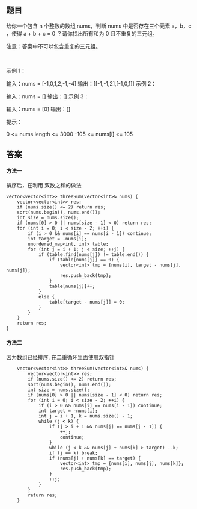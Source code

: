 ## 题目
给你一个包含 n 个整数的数组 nums，判断 nums 中是否存在三个元素 a，b，c ，使得 a + b + c = 0 ？请你找出所有和为 0 且不重复的三元组。

注意：答案中不可以包含重复的三元组。

 

示例 1：

输入：nums = [-1,0,1,2,-1,-4]
输出：[[-1,-1,2],[-1,0,1]]
示例 2：

输入：nums = []
输出：[]
示例 3：

输入：nums = [0]
输出：[]
 

提示：

0 <= nums.length <= 3000
-105 <= nums[i] <= 105

## 答案
#### 方法一 
排序后，在利用 双数之和的做法
```
vector<vector<int>> threeSum(vector<int>& nums) {
    vector<vector<int>> res;
    if (nums.size() <= 2) return res;
    sort(nums.begin(), nums.end());
    int size = nums.size();
    if (nums[0] > 0 || nums[size - 1] < 0) return res;
    for (int i = 0; i < size - 2; ++i) {
        if (i > 0 && nums[i] == nums[i - 1]) continue;
        int target = -nums[i];
        unordered_map<int, int> table;
        for (int j = i + 1; j < size; ++j) {
            if (table.find(nums[j]) != table.end()) {
                if (table[nums[j]] == 0) {
                    vector<int> tmp = {nums[i], target - nums[j], nums[j]};
                    res.push_back(tmp);
                }
                table[nums[j]]++;
            }
            else {
                table[target - nums[j]] = 0;
            }
        }
    }
    return res;
} 
```
#### 方法二
因为数组已经排序, 在二重循环里面使用双指针
```
    vector<vector<int>> threeSum(vector<int>& nums) {
        vector<vector<int>> res;
        if (nums.size() <= 2) return res;
        sort(nums.begin(), nums.end());
        int size = nums.size();
        if (nums[0] > 0 || nums[size - 1] < 0) return res;
        for (int i = 0; i < size - 2; ++i) {
            if (i > 0 && nums[i] == nums[i - 1]) continue;
            int target = -nums[i];
            int j = i + 1, k = nums.size() - 1;
            while (j < k) {
                if (j > i + 1 && nums[j] == nums[j - 1]) {
                    ++j;
                    continue;
                }
                while (j < k && nums[j] + nums[k] > target) --k;
                if (j == k) break;
                if (nums[j] + nums[k] == target) {
                    vector<int> tmp = {nums[i], nums[j], nums[k]};
                    res.push_back(tmp);
                }
                ++j;
            }
        }
        return res;
    } 
```
